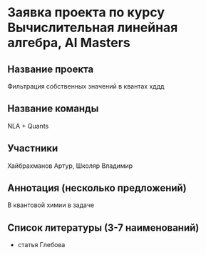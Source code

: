 # Заявка проекта по курсу Вычислительная линейная алгебра, AI Masters

## Название проекта

Фильтрация собственных значений в квантах хддд

## Название команды

NLA + Quants

## Участники

Хайбрахманов Артур, Школяр Владимир

## Аннотация (несколько предложений)

В квантовой химии в задаче

## Список литературы (3-7 наименований)

- статья Глебова

